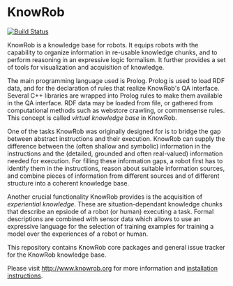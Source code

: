 KnowRob
=======

[![Build Status](https://travis-ci.org/knowrob/knowrob.svg?branch=master)](https://travis-ci.org/knowrob/knowrob)

KnowRob is a knowledge base for robots.
It equips robots with the capability to organize information in re-usable
knowledge chunks, and to perform reasoning in an expressive logic formalism.
It further provides a set of tools for visualization and acquisition of knowledge.

The main programming language used is Prolog. Prolog is used to load RDF data,
and for the declaration of rules that realize KnowRob's QA interface.
Several C++ libraries are wrapped into Prolog rules to make them available
in the QA interface.
RDF data may be loaded from file, or gathered from computational methods
such as webstore crawling, or commensense rules.
This concept is called *virtual knowledge base* in KnowRob.

One of the tasks KnowRob was originally designed for is to bridge the gap between abstract instructions
and their execution.
KnowRob can supply the difference between the (often shallow and symbolic) information in the
instructions and the (detailed, grounded and often real-valued) information needed for execution. For filling these
information gaps, a robot first has to identify them in the instructions, reason about suitable information sources,
and combine pieces of information from different sources and of different structure into a coherent knowledge base.

Another crucial functionality KnowRob provides is the acquisition of *experiential knowledge*.
These are situation-dependant knowledge chunks that describe an epsiode of a robot (or human) executing a task.
Formal descriptions are combined with sensor data which allows to use an expressive language for
the selection of training examples for training a model over the experiences of a robot or human.

This repository contains
KnowRob core packages and general issue tracker for the KnowRob knowledge base.

Please visit http://www.knowrob.org for
more information and [installation instructions](http://www.knowrob.org/installation).

